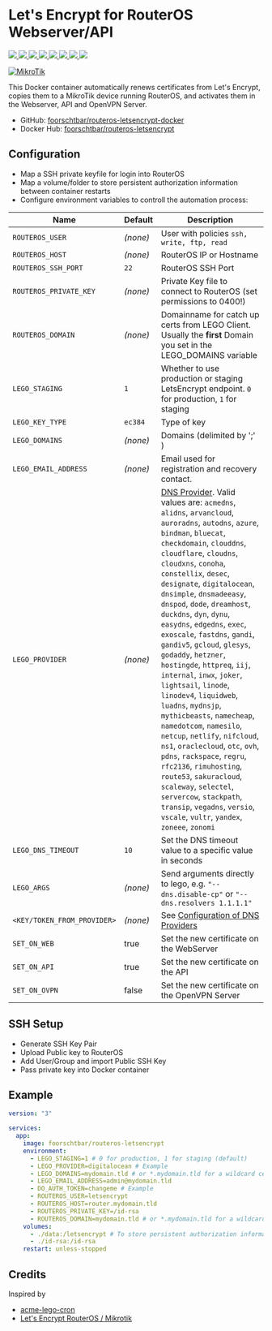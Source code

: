 # Let's Encrypt for RouterOS Webserver/API

[
  ![](https://img.shields.io/docker/v/foorschtbar/routeros-letsencrypt?style=plastic)
  ![](https://img.shields.io/docker/pulls/foorschtbar/routeros-letsencrypt?style=plastic)
  ![](https://img.shields.io/docker/stars/foorschtbar/routeros-letsencrypt?style=plastic)
  ![](https://img.shields.io/docker/image-size/foorschtbar/routeros-letsencrypt?style=plastic)
](https://hub.docker.com/repository/docker/foorschtbar/routeros-letsencrypt)
[
  ![](https://img.shields.io/github/workflow/status/foorschtbar/routeros-letsencrypt-docker/Build%20Docker%20Images?style=plastic)
  ![](https://img.shields.io/github/languages/top/foorschtbar/routeros-letsencrypt-docker?style=plastic)
  ![](https://img.shields.io/github/last-commit/foorschtbar/routeros-letsencrypt-docker?style=plastic)
  ![](https://img.shields.io/github/license/foorschtbar/routeros-letsencrypt-docker?style=plastic)
](https://github.com/foorschtbar/routeros-letsencrypt-docker)

[![MikroTik](https://i.mt.lv/mtv2/logo.svg)](https://mikrotik.com/)

This Docker container automatically renews certificates from Let's Encrypt, copies them to a MikroTik device running RouterOS, and activates them in the Webserver, API and OpenVPN Server.

* GitHub: [foorschtbar/routeros-letsencrypt-docker](https://github.com/foorschtbar/routeros-letsencrypt-docker)
* Docker Hub: [foorschtbar/routeros-letsencrypt](https://hub.docker.com/r/foorschtbar/routeros-letsencrypt)

## Configuration

* Map a SSH private keyfile for login into RouterOS
* Map a volume/folder to store persistent authorization information between container restarts
* Configure environment variables to controll the automation process:

Name | Default | Description
--- | --- | ---
`ROUTEROS_USER` | _(none)_ | User with policies `ssh, write, ftp, read` 
`ROUTEROS_HOST` | _(none)_ | RouterOS IP or Hostname
`ROUTEROS_SSH_PORT` | `22` | RouterOS SSH Port
`ROUTEROS_PRIVATE_KEY` | _(none)_ | Private Key file to connect to RouterOS (set permissions to 0400!)
`ROUTEROS_DOMAIN` | _(none)_ | Domainname for catch up certs from LEGO Client. Usually the **first** Domain you set in the LEGO_DOMAINS variable
`LEGO_STAGING` | `1` |  Whether to use production or staging LetsEncrypt endpoint. `0` for production, `1` for staging
`LEGO_KEY_TYPE` | `ec384` | Type of key
`LEGO_DOMAINS` | _(none)_ | Domains (delimited by ';' )
`LEGO_EMAIL_ADDRESS` | _(none)_ | Email used for registration and recovery contact.
`LEGO_PROVIDER` | _(none)_ | [DNS Provider](https://go-acme.github.io/lego/dns/). Valid values are: `acmedns`, `alidns`, `arvancloud`, `auroradns`, `autodns`, `azure`, `bindman`, `bluecat`, `checkdomain`, `clouddns`, `cloudflare`, `cloudns`, `cloudxns`, `conoha`, `constellix`, `desec`, `designate`, `digitalocean`, `dnsimple`, `dnsmadeeasy`, `dnspod`, `dode`, `dreamhost`, `duckdns`, `dyn`, `dynu`, `easydns`, `edgedns`, `exec`, `exoscale`, `fastdns`, `gandi`, `gandiv5`, `gcloud`, `glesys`, `godaddy`, `hetzner`, `hostingde`, `httpreq`, `iij`, `internal`, `inwx`, `joker`, `lightsail`, `linode`, `linodev4`, `liquidweb`, `luadns`, `mydnsjp`, `mythicbeasts`, `namecheap`, `namedotcom`, `namesilo`, `netcup`, `netlify`, `nifcloud`, `ns1`, `oraclecloud`, `otc`, `ovh`, `pdns`, `rackspace`, `regru`, `rfc2136`, `rimuhosting`, `route53`, `sakuracloud`, `scaleway`, `selectel`, `servercow`, `stackpath`, `transip`, `vegadns`, `versio`, `vscale`, `vultr`, `yandex`, `zoneee`, `zonomi`
`LEGO_DNS_TIMEOUT` | `10` | Set the DNS timeout value to a specific value in seconds
`LEGO_ARGS` | _(none)_ | Send arguments directly to lego, e.g. `"--dns.disable-cp"` or `"--dns.resolvers 1.1.1.1"`
`<KEY/TOKEN_FROM_PROVIDER>` | _(none)_ | See [Configuration of DNS Providers](https://go-acme.github.io/lego/dns/)
`SET_ON_WEB` | true | Set the new certificate on the WebServer
`SET_ON_API` | true | Set the new certificate on the API
`SET_ON_OVPN` | false | Set the new certificate on the OpenVPN Server

## SSH Setup

* Generate SSH Key Pair
* Upload Public key to RouterOS
* Add User/Group and import Public SSH Key
* Pass private key into Docker container

## Example

```yaml
version: "3"

services:
  app:
    image: foorschtbar/routeros-letsencrypt
    environment:
      - LEGO_STAGING=1 # 0 for production, 1 for staging (default)
      - LEGO_PROVIDER=digitalocean # Example
      - LEGO_DOMAINS=mydomain.tld # or *.mydomain.tld for a wildcard cert.
      - LEGO_EMAIL_ADDRESS=admin@mydomain.tld
      - DO_AUTH_TOKEN=changeme # Example
      - ROUTEROS_USER=letsencrypt
      - ROUTEROS_HOST=router.mydomain.tld
      - ROUTEROS_PRIVATE_KEY=/id-rsa
      - ROUTEROS_DOMAIN=mydomain.tld # or *.mydomain.tld for a wildcard cert.
    volumes:
      - ./data:/letsencrypt # To store persistent authorization information between container restarts
      - ./id-rsa:/id-rsa
    restart: unless-stopped
```

## Credits

Inspired by

* [acme-lego-cron](https://github.com/brahma-dev/acme-lego-cron)
* [Let's Encrypt RouterOS / Mikrotik](https://github.com/gitpel/letsencrypt-routeros)
